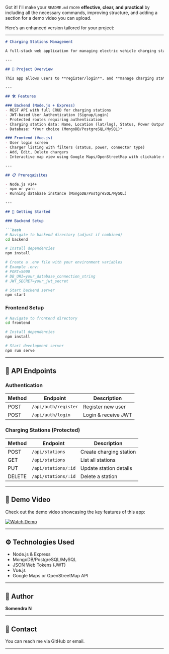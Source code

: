 Got it! I'll make your `README.md` more **effective, clear, and practical** by including all the necessary commands, improving structure, and adding a section for a demo video you can upload.

Here’s an enhanced version tailored for your project:

---

````markdown
# Charging Stations Management

A full-stack web application for managing electric vehicle charging stations — built with **Node.js, Express, and Vue.js**.

---

## 🚀 Project Overview

This app allows users to **register/login**, and **manage charging stations** with details such as name, location, status, power output, and connector type. It supports CRUD operations and provides a map view of charging stations.

---

## 🛠️ Features

### Backend (Node.js + Express)
- REST API with full CRUD for charging stations
- JWT-based User Authentication (Signup/Login)
- Protected routes requiring authentication
- Charging station data: Name, Location (lat/lng), Status, Power Output (kW), Connector Type
- Database: *Your choice (MongoDB/PostgreSQL/MySQL)*

### Frontend (Vue.js)
- User login screen
- Charger listing with filters (status, power, connector type)
- Add, Edit, Delete chargers
- Interactive map view using Google Maps/OpenStreetMap with clickable markers

---

## 📋 Prerequisites

- Node.js v14+
- npm or yarn
- Running database instance (MongoDB/PostgreSQL/MySQL)

---

## 🏁 Getting Started

### Backend Setup

```bash
# Navigate to backend directory (adjust if combined)
cd backend

# Install dependencies
npm install

# Create a .env file with your environment variables
# Example .env:
# PORT=5000
# DB_URI=your_database_connection_string
# JWT_SECRET=your_jwt_secret

# Start backend server
npm start
````

### Frontend Setup

```bash
# Navigate to frontend directory
cd frontend

# Install dependencies
npm install

# Start development server
npm run serve
```

---

## 🔗 API Endpoints

### Authentication

| Method | Endpoint             | Description         |
| ------ | -------------------- | ------------------- |
| POST   | `/api/auth/register` | Register new user   |
| POST   | `/api/auth/login`    | Login & receive JWT |

### Charging Stations (Protected)

| Method | Endpoint            | Description             |
| ------ | ------------------- | ----------------------- |
| POST   | `/api/stations`     | Create charging station |
| GET    | `/api/stations`     | List all stations       |
| PUT    | `/api/stations/:id` | Update station details  |
| DELETE | `/api/stations/:id` | Delete a station        |

---

## 🎥 Demo Video

Check out the demo video showcasing the key features of this app:

[![Watch Demo](https://img.youtube.com/vi/Rl4Gm544PmE?feature=shared/0.jpg)](https://youtu.be/Rl4Gm544PmE?feature=shared)


---


## ⚙️ Technologies Used

* Node.js & Express
* MongoDB/PostgreSQL/MySQL
* JSON Web Tokens (JWT)
* Vue.js
* Google Maps or OpenStreetMap API

---

## 👤 Author

**Somendra N**

---



## 💬 Contact

You can reach me via GitHub or email.

---

```

